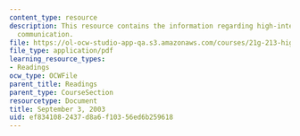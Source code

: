```yaml
---
content_type: resource
description: This resource contains the information regarding high-intermediate academic
  communication.
file: https://ol-ocw-studio-app-qa.s3.amazonaws.com/courses/21g-213-high-intermediate-academic-communication-spring-2004/ef8341082437d8a6f10356ed6b259618_MIT21G_213S04_hist_prestqu.pdf
file_type: application/pdf
learning_resource_types:
- Readings
ocw_type: OCWFile
parent_title: Readings
parent_type: CourseSection
resourcetype: Document
title: September 3, 2003
uid: ef834108-2437-d8a6-f103-56ed6b259618
---
```

